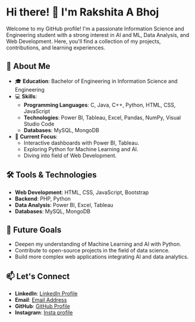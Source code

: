 # Hi there! 👋 I'm Rakshita A Bhoj

Welcome to my GitHub profile! I'm a passionate Information Science and Engineering student with a strong interest in AI and ML, Data Analysis, and Web Development. Here, you'll find a collection of my projects, contributions, and learning experiences.

## 🌟 About Me

- 🎓 **Education**: Bachelor of Engineering in Information Science and Engineering
- 💻 **Skills**: 
  - **Programming Languages**: C, Java, C++, Python, HTML, CSS, JavaScript
  - **Technologies**: Power BI, Tableau, Excel, Pandas, NumPy, Visual Studio Code
  - **Databases**: MySQL, MongoDB
- 🎯 **Current Focus**: 
  - Interactive dashboards with Power BI, Tableau.
  - Exploring Python for Machine Learning and AI.
  - Diving into field of Web Development.

## 🛠️ Tools & Technologies

- **Web Development**: HTML, CSS, JavaScript, Bootstrap
- **Backend**: PHP, Python
- **Data Analysis**: Power BI, Excel, Tableau
- **Databases**: MySQL, MongoDB

## 🚀 Future Goals

- Deepen my understanding of Machine Learning and AI with Python.
- Contribute to open-source projects in the field of data science.
- Build more complex web applications integrating AI and data analytics.

## 📫 Let's Connect

- **LinkedIn**: [LinkedIn Profile](https://www.linkedin.com/in/rakshita-a-bhoj-268557239/)
- **Email**: [Email Address](mailto:rakshitabhoj@gmail.com)
- **GitHub**: [GitHub Profile](https://github.com/Rakshitabhoj)
- **Instagram**: [Insta profile](https://www.instagram.com/rakshitabhoj_/?hl=en)

